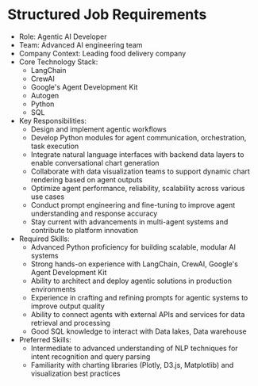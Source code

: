# Structured Job Requirements

- Role: Agentic AI Developer
- Team: Advanced AI engineering team  
- Company Context: Leading food delivery company
- Core Technology Stack:
  - LangChain
  - CrewAI
  - Google's Agent Development Kit
  - Autogen
  - Python
  - SQL
- Key Responsibilities:
  - Design and implement agentic workflows
  - Develop Python modules for agent communication, orchestration, task execution
  - Integrate natural language interfaces with backend data layers to enable conversational chart generation
  - Collaborate with data visualization teams to support dynamic chart rendering based on agent outputs
  - Optimize agent performance, reliability, scalability across various use cases
  - Conduct prompt engineering and fine-tuning to improve agent understanding and response accuracy
  - Stay current with advancements in multi-agent systems and contribute to platform innovation
- Required Skills:
  - Advanced Python proficiency for building scalable, modular AI systems
  - Strong hands-on experience with LangChain, CrewAI, Google's Agent Development Kit
  - Ability to architect and deploy agentic solutions in production environments
  - Experience in crafting and refining prompts for agentic systems to improve output quality
  - Ability to connect agents with external APIs and services for data retrieval and processing
  - Good SQL knowledge to interact with Data lakes, Data warehouse
- Preferred Skills:
  - Intermediate to advanced understanding of NLP techniques for intent recognition and query parsing
  - Familiarity with charting libraries (Plotly, D3.js, Matplotlib) and visualization best practices
